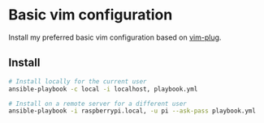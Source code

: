 # Basic vim configuration

Install my preferred basic vim configuration based on
[vim-plug][1].

[1]: https://github.com/junegunn/vim-plug

## Install

```bash
# Install locally for the current user
ansible-playbook -c local -i localhost, playbook.yml

# Install on a remote server for a different user
ansible-playbook -i raspberrypi.local, -u pi --ask-pass playbook.yml
```
